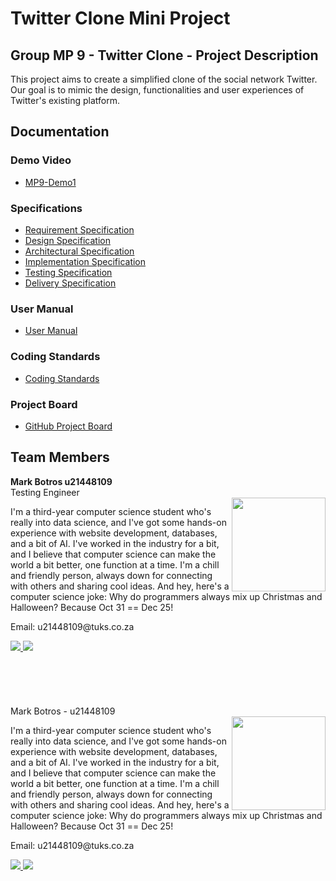 # Twitter Clone Mini Project

## Group MP 9 - Twitter Clone - Project Description

This project aims to create a simplified clone of the social network Twitter. Our goal is to mimic the design, functionalities and user experiences of Twitter's existing platform.

## Documentation

### Demo Video
- [MP9-Demo1](https://drive.google.com/file/d/1Ar_Q9at2GYO3TJcUI9TfhWGdDBgVqaxi/view?usp=sharing)

### Specifications
- [Requirement Specification](link_to_srs)
- [Design Specification](link_to_design_spec)
- [Architectural Specification](link_to_architectural_spec)
- [Implementation Specification](link_to_implementation_spec)
- [Testing Specification](link_to_testing_spec)
- [Delivery Specification](link_to_delivery_spec)

### User Manual
- [User Manual](link_to_manual)

### Coding Standards
- [Coding Standards](link_to_standards)

### Project Board
- [GitHub Project Board](link_to_project_board)


## Team Members
**Mark Botros u21448109** <br> Testing Engineer <br>
<img align="right" src="https://drive.google.com/uc?export=view&id=1Sg_clnUf7TiAjs5zsKw4MYXk8sTh4dKP" width=150>
<p>
I'm a third-year computer science student who's really into data science, and I've got some hands-on experience with website development, databases, and a bit of AI. I've worked in the industry for a bit, and I believe that computer science can make the world a bit better, one function at a time. I'm a chill and friendly person, always down for connecting with others and sharing cool ideas. And hey, here's a computer science joke: Why do programmers always mix up Christmas and Halloween? Because Oct 31 == Dec 25!
</p>
<p>
  Email: u21448109@tuks.co.za
</p>
<a href="https://github.com/markbr02" target="_blank">
  <img src="https://img.shields.io/badge/github-%23121011.svg?style=for-the-badge&logo=github&logoColor=white"/>
</a> 
<a href='https://www.linkedin.com/in/mark-botros-a11729266/' target="_blank">
  <img src="https://img.shields.io/badge/linkedin-%230077B5.svg?style=for-the-badge&logo=linkedin&logoColor=white"/>
</a>
<br><br><br><br><br><br>
Mark Botros - u21448109<br>
<img align="right" src="https://drive.google.com/uc?export=view&id=1Sg_clnUf7TiAjs5zsKw4MYXk8sTh4dKP" width=150>
<p>
I'm a third-year computer science student who's really into data science, and I've got some hands-on experience with website development, databases, and a bit of AI. I've worked in the industry for a bit, and I believe that computer science can make the world a bit better, one function at a time. I'm a chill and friendly person, always down for connecting with others and sharing cool ideas. And hey, here's a computer science joke: Why do programmers always mix up Christmas and Halloween? Because Oct 31 == Dec 25!
</p>
<p>
  Email: u21448109@tuks.co.za
</p>
<a href="https://github.com/markbr02" target="_blank">
  <img src="https://img.shields.io/badge/github-%23121011.svg?style=for-the-badge&logo=github&logoColor=white"/>
</a> 
<a href='https://www.linkedin.com/in/mark-botros-a11729266/' target="_blank">
  <img src="https://img.shields.io/badge/linkedin-%230077B5.svg?style=for-the-badge&logo=linkedin&logoColor=white"/>
</a>
<br><br><br><br><br><br>

